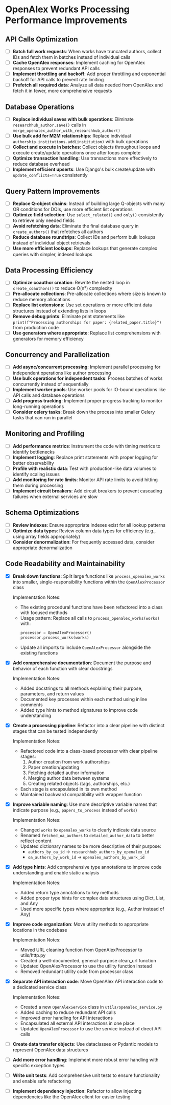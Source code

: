 # OpenAlex Works Processing Performance Improvements

## API Calls Optimization

- [ ] **Batch full work requests**: When works have truncated authors, collect IDs and fetch them in batches instead of individual calls
- [ ] **Cache OpenAlex responses**: Implement caching for OpenAlex responses to prevent redundant API calls
- [ ] **Implement throttling and backoff**: Add proper throttling and exponential backoff for API calls to prevent rate limiting
- [ ] **Prefetch all required data**: Analyze all data needed from OpenAlex and fetch it in fewer, more comprehensive requests

## Database Operations

- [ ] **Replace individual saves with bulk operations**: Eliminate `researchhub_author.save()` calls in `merge_openalex_author_with_researchhub_author()`
- [ ] **Use bulk add for M2M relationships**: Replace individual `authorship.institutions.add(institution)` with bulk operations
- [ ] **Collect and execute in batches**: Collect objects throughout loops and execute create/update operations once after loops complete
- [ ] **Optimize transaction handling**: Use transactions more effectively to reduce database overhead
- [ ] **Implement efficient upserts**: Use Django's bulk create/update with `update_conflicts=True` consistently

## Query Pattern Improvements

- [ ] **Replace Q-object chains**: Instead of building large Q-objects with many OR conditions for DOIs, use more efficient list operations
- [ ] **Optimize field selection**: Use `select_related()` and `only()` consistently to retrieve only needed fields
- [ ] **Avoid refetching data**: Eliminate the final database query in `create_authors()` that refetches all authors
- [ ] **Reduce database roundtrips**: Collect IDs and perform bulk lookups instead of individual object retrievals
- [ ] **Use more efficient lookups**: Replace lookups that generate complex queries with simpler, indexed lookups

## Data Processing Efficiency

- [ ] **Optimize coauthor creation**: Rewrite the nested loop in `create_coauthors()` to reduce O(n²) complexity
- [ ] **Pre-allocate collections**: Pre-allocate collections where size is known to reduce memory allocations
- [ ] **Replace list extensions**: Use set operations or more efficient data structures instead of extending lists in loops
- [ ] **Remove debug prints**: Eliminate print statements like `print(f"Processing authorships for paper: {related_paper.title}")` from production code
- [ ] **Use generators where appropriate**: Replace list comprehensions with generators for memory efficiency

## Concurrency and Parallelization

- [ ] **Add async/concurrent processing**: Implement parallel processing for independent operations like author processing
- [ ] **Use bulk operations for independent tasks**: Process batches of works concurrently instead of sequentially
- [ ] **Implement worker pools**: Use worker pools for IO-bound operations like API calls and database operations
- [ ] **Add progress tracking**: Implement proper progress tracking to monitor long-running operations
- [ ] **Consider celery tasks**: Break down the process into smaller Celery tasks that can run in parallel

## Monitoring and Profiling

- [ ] **Add performance metrics**: Instrument the code with timing metrics to identify bottlenecks
- [ ] **Implement logging**: Replace print statements with proper logging for better observability
- [ ] **Profile with realistic data**: Test with production-like data volumes to identify scaling issues
- [ ] **Add monitoring for rate limits**: Monitor API rate limits to avoid hitting them during processing
- [ ] **Implement circuit breakers**: Add circuit breakers to prevent cascading failures when external services are slow

## Schema Optimizations

- [ ] **Review indexes**: Ensure appropriate indexes exist for all lookup patterns
- [ ] **Optimize data types**: Review column data types for efficiency (e.g., using array fields appropriately)
- [ ] **Consider denormalization**: For frequently accessed data, consider appropriate denormalization

## Code Readability and Maintainability

- [x] **Break down functions**: Split large functions like `process_openalex_works` into smaller, single-responsibility functions within the `OpenAlexProcessor` class

  Implementation Notes:
  - The existing procedural functions have been refactored into a class with focused methods
  - Usage pattern: Replace all calls to `process_openalex_works(works)` with:
    ```python
    processor = OpenAlexProcessor()
    processor.process_works(works)
    ```
  - Update all imports to include `OpenAlexProcessor` alongside the existing functions

- [x] **Add comprehensive documentation**: Document the purpose and behavior of each function with clear docstrings

  Implementation Notes:
  - Added docstrings to all methods explaining their purpose, parameters, and return values
  - Documented key processes within each method using inline comments
  - Added type hints to method signatures to improve code understanding

- [x] **Create a processing pipeline**: Refactor into a clear pipeline with distinct stages that can be tested independently

  Implementation Notes:
  - Refactored code into a class-based processor with clear pipeline stages:
    1. Author creation from work authorships
    2. Paper creation/updating
    3. Fetching detailed author information
    4. Merging author data between systems
    5. Creating related objects (tags, authorships, etc.)
  - Each stage is encapsulated in its own method
  - Maintained backward compatibility with wrapper function

- [x] **Improve variable naming**: Use more descriptive variable names that indicate purpose (e.g., `papers_to_process` instead of `works`)

  Implementation Notes:
  - Changed `works` to `openalex_works` to clearly indicate data source
  - Renamed `fetched_oa_authors` to `detailed_author_data` to better reflect content
  - Updated dictionary names to be more descriptive of their purpose:
    - `authors_by_oa_id` → `researchhub_authors_by_openalex_id`
    - `oa_authors_by_work_id` → `openalex_authors_by_work_id`

- [x] **Add type hints**: Add comprehensive type annotations to improve code understanding and enable static analysis

  Implementation Notes:
  - Added return type annotations to key methods
  - Added proper type hints for complex data structures using Dict, List, and Any
  - Used more specific types where appropriate (e.g., Author instead of Any)

- [x] **Improve code organization**: Move utility methods to appropriate locations in the codebase

  Implementation Notes:
  - Moved URL cleaning function from OpenAlexProcessor to utils/http.py
  - Created a well-documented, general-purpose clean_url function
  - Updated OpenAlexProcessor to use the utility function instead
  - Removed redundant utility code from processor class

- [x] **Separate API interaction code**: Move OpenAlex API interaction code to a dedicated service class

  Implementation Notes:
  - Created a new `OpenAlexService` class in `utils/openalex_service.py`
  - Added caching to reduce redundant API calls
  - Improved error handling for API interactions
  - Encapsulated all external API interactions in one place
  - Updated `OpenAlexProcessor` to use the service instead of direct API calls

- [ ] **Create data transfer objects**: Use dataclasses or Pydantic models to represent OpenAlex data structures
- [ ] **Add more error handling**: Implement more robust error handling with specific exception types
- [ ] **Write unit tests**: Add comprehensive unit tests to ensure functionality and enable safe refactoring
- [ ] **Implement dependency injection**: Refactor to allow injecting dependencies like the OpenAlex client for easier testing
